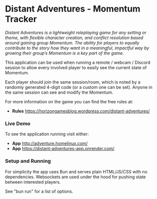 # Distant Adventures - Momentum Tracker
*Distant Adventures is a lightweight roleplaying game for any setting or theme, with flexible character creation, and conflict resolution based around gaining group Momentum. The ability for players to equally contribute to the story how they want in a meaningful, impactful way by growing their group’s Momentum is a key part of the game.*

This application can be used when running a remote / webcam / Discord session to allow every involved player to easily see the current state of Momentum.

Each player should join the same session/room, which is noted by a randomly generated 4-digit code (or a custom one can be set). Anyone in the same session can see and modify the Momentum.

For more information on the game you can find the free rules at:
- **Rules** https://horizongamesblog.wordpress.com/distant-adventures/

### Live Demo
To see the application running visit either:
- **App** http://adventure.homelinux.com/
- **App** https://distant-adventures-app.onrender.com/

### Setup and Running
For simplicity the app uses Bun and serves plain HTML/JS/CSS with no dependencies. Websockets are used under the hood for pushing state between interested players.

See "bun run" for a list of options.
